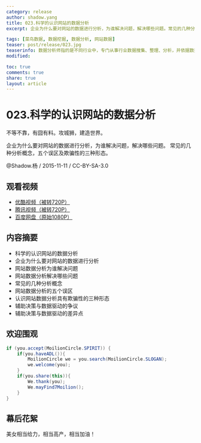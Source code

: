 ```yaml
---
category: release
author: shadow.yang
title: 023.科学的认识网站的数据分析
excerpt: 企业为什么要对网站的数据进行分析，为谁解决问题，解决哪些问题。常见的几种分析概念，五个误区及欺骗性的三种形态。

tags: [菜鸟数据, 数据挖掘, 数据分析, 网站数据]
teaser: post/release/023.jpg
teaserinfo: 数据分析师指的是不同行业中，专门从事行业数据搜集、整理、分析，并依据数据做出行业研究、评估和预测的专业人员。
modified:

toc: true
comments: true
share: true
layout: article
---
```


# 023.科学的认识网站的数据分析

不等不靠，有囧有料。攻城狮，建造世界。  

企业为什么要对网站的数据进行分析，为谁解决问题，解决哪些问题。
常见的几种分析概念，五个误区及欺骗性的三种形态。

@Shadow.杨 / 2015-11-11 / CC-BY-SA-3.0  

## 观看视频

  * [优酷视频（被转720P）](http://v.youku.com/v_show/id_XMTM4NDY2NTQwNA==.html)
  * [腾讯视频（被转720P）](http://v.qq.com/x/page/t0172bxz0lu.html)
  * [百度网盘（原始1080P）](http://pan.baidu.com/s/1eRK8FGe)

## 内容摘要

  * 科学的认识网站的数据分析
  * 企业为什么要对网站的数据进行分析
  * 网站数据分析为谁解决问题
  * 网站数据分析解决哪些问题
  * 常见的几种分析概念
  * 网站数据分析的五个误区
  * 认识网站数据分析具有欺骗性的三种形态
  * 辅助决策与数据驱动的争议
  * 辅助决策与数据驱动的差异点

## 欢迎围观

``` java
if (you.accept(MoilionCircle.SPIRIT)) {
    if(you.haveADL()){
        MoilionCircle we = you.search(MoilionCircle.SLOGAN);
        we.welcome(you);
    }
    if(you.share(this)){
        We.thank(you);
        We.mayFind7Moilion();
    }
}
```

## 幕后花絮

美女相当给力，相当高产，相当加油！